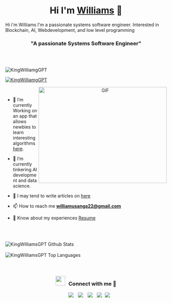 <h1 align="center">Hi I'm <a href="https://github.com/KingWilliamsGPT" target="blank">
Williams</a> 🤗</h1>
<p>Hi i'm Williams I'm a passionate systems software engineer. Interested in Blockchain, AI, Webdevelopment, and low level programming</p>

<h3 align="center">"A passionate Systems Software Engineer"</h3>
<br />
<br />

<p align="left"> <img src="https://komarev.com/ghpvc/?username=KingWilliamsGPT&label=Profile%20views&color=0e75b6&style=flat" alt="KingWilliamgGPT" /> </p>

<p align="left"> <a href="https://twitter.com/WILLIAM47950913" target="blank"><img src="https://img.shields.io/twitter/follow/KingWilliamsGPT?logo=twitter&style=for-the-badge" alt="KingWilliamgGPT" /></a> </p>

<a target="_blank" align="center">
  <img align="right" top="500" height="300" width="400" alt="GIF" src="https://media.giphy.com/media/SWoSkN6DxTszqIKEqv/giphy.gif">
</a>
<br />
<!-- - 🔭 I’m currently working in <a href="https://phoenix.tech/griffyn/" target="blank">Griffyn Robotech Private Limited</a> -->

- 🌱 I’m currently Working on an app that allows newbies to learn interesting algorithms [here](https://github.com/KingWilliamsGPT/algorithms-playground). 

<!-- - 🤝 I’m available for freelancing. -->

- 🌱 I’m currently tinkering AI development and data science.

- 📝 I may tend to write articles on [here](https://kingwilliamsgpt.hashnode.dev/?fbclid=IwAR1s20tWbtIPE476OitTKXM0uE8C4OlGrw5gPeCKXrzKwNoFizu-RSkZIfI)

- 📫 How to reach me **williamusanga22@gmail.com**

- 📄 Know about my experiences <a href="./folder/cv_williams.pdf" target="blank">Resume</a>
<br/>
<br />
<br />
<img align="center" src="https://github-readme-stats.vercel.app/api?username=KingWilliamsGPT&include_all_commits=true&count_private=true&show_icons=true&line_height=30&title_color=CDB4DB&icon_color=CDB4DB&text_color=D3D3D3&bg_color=0A0A0A" alt="KingWilliamsGPT Github Stats">
<br />
<br />
<img src="https://github-readme-stats.vercel.app/api/top-langs/?username=KingWilliamsGPT&layout=compact&theme=dark&bg_color=0A0A0A" alt="KingWilliamsGPT Top Languages"/>
<br />
<br />
<br />
<h3 align="center" > <img src="https://media.giphy.com/media/iY8CRBdQXODJSCERIr/giphy.gif" width="30" height="30" style="margin-right: 10px;">Connect with me 🤝 </h3>

<p align="center">

 <div align="center"  class="icons-social" style="margin-left: 10px;">
        <a style="margin-left: 10px;"  target="_blank" href="https://www.linkedin.com/in/williams-samuel-4400aa273/">
			<img src="https://img.icons8.com/doodle/40/000000/linkedin--v2.png"></a>
        <a style="margin-left: 10px;" target="_blank" href="https://github.com/KingWilliamsGPT">
		<img src="https://img.icons8.com/doodle/40/000000/github--v1.png"></a>
		<!-- <a style="margin-left: 10px;" target="_blank" href="https://stackoverflow.com/users/12053852/saurabh-chavan?tab=profile">
				<img src="https://img.icons8.com/external-tal-revivo-color-tal-revivo/40/000000/external-stack-overflow-is-a-question-and-answer-site-for-professional-logo-color-tal-revivo.png"></a> -->
	   <a style="margin-left: 10px;" target="_blank" href="https://kingwilliamsgpt.hashnode.dev/?fbclid=IwAR1s20tWbtIPE476OitTKXM0uE8C4OlGrw5gPeCKXrzKwNoFizu-RSkZIfI">
					<img src="https://img.icons8.com/external-sketchy-juicy-fish/0.6x/external-blog-online-services-sketchy-sketchy-juicy-fish.png"></a>
        <!-- <a style="margin-left: 10px;" target="_blank" href="https://instagram.com/100rabhch">
			<img src="https://img.icons8.com/doodle/40/000000/instagram-new--v2.png"></a> -->
		<a style="margin-left: 10px;" target="_blank" href="https://twitter.com/WILLIAM47950913">
			<img src="https://img.icons8.com/doodle/1x/twitter-squared--v2.png" ></a>
		<!-- <a style="margin-left: 10px;" target="_blank" href="https://www.youtube.com/channel/UC-ZdNkKNHC6KguDqNFKO2Nw?view_as=subscriber">
				<img src="https://img.icons8.com/doodle/1x/youtube--v2.png" ></a> -->
		<a style="margin-left: 5px;" target="_blank" href="./folder/cv_williams.pdf">
					<img src="https://img.icons8.com/plasticine/0.5x/resume.png" ></a>
      </div>

</p>


<!-- ### Blogs posts -->

<!-- BLOG-POST-LIST:START -->

<!-- - [Download Instagram profile picture using python](https://dev.to/100rabhcsmc/instagram-profile-picture-download-using-python-n2j)
- [Convert a image to sketch using python](https://dev.to/100rabhcsmc/convert-a-image-to-sketch-using-python-3ip1)
- [Upload your project/files in GitHub using commands](https://dev.to/100rabhcsmc/upload-your-project-files-in-github-using-commands-1hn8) -->
<!-- BLOG-POST-LIST:END -->

